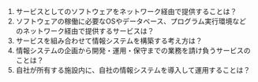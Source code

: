 1. サービスとしてのソフトウェアをネットワーク経由で提供することは？  
2. ソフトウェアの稼働に必要なOSやデータベース、プログラム実行環境などのネットワーク経由で提供するサービスは？  
3. サービスを組み合わせて情報システムを構築する考え方は？ 
4. 情報システムの企画から開発・運用・保守までの業務を請け負うサービスのことは？ 
5. 自社が所有する施設内に、自社の情報システムを導入して運用することは？  
